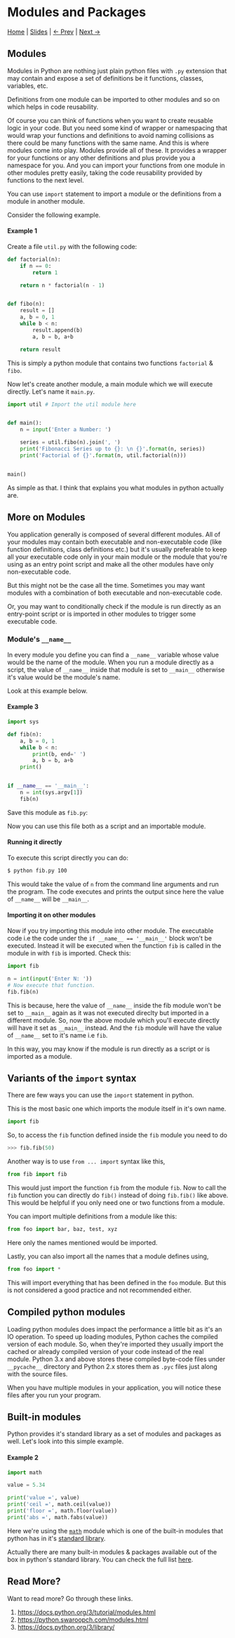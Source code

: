 Modules and Packages
============================

[Home](https://github.com/kabirbaidhya/learn-python-django-web) | [Slides](https://speakerdeck.com/kabirbaidhya/python-modules-and-packages) | [← Prev](https://github.com/kabirbaidhya/learn-python-django-web/blob/master/units/python/6/exception-handling.md) | [Next →]()

## Modules
Modules in Python are nothing just plain python files with `.py` extension that may contain and expose a set of definitions be it functions, classes, variables, etc.

Definitions from one module can be imported to other modules and so on which helps in code reusability.

Of course you can think of functions when you want to create reusable logic in your code. But you need some kind of wrapper or namespacing that would wrap your functions and definitions to avoid naming collisions as there could be many functions with the same name. And this is where modules come into play. Modules provide all of these. It provides a wrapper for your functions or any other definitions and plus provide you a namespace for you. And you can import your functions from one module in other modules pretty easily, taking the code reusability provided by functions to the next level.

You can use `import` statement to import a module or the definitions from a module in another module.

Consider the following example.

#### Example 1
Create a file `util.py` with the following code:

```python
def factorial(n):
    if n == 0:
        return 1

    return n * factorial(n - 1)


def fibo(n):
    result = []
    a, b = 0, 1
    while b < n:
        result.append(b)
        a, b = b, a+b

    return result
```

This is simply a python module that contains two functions `factorial` & `fibo`.

Now let's create another module, a main module which we will execute directly. Let's name it `main.py`.

```python
import util # Import the util module here


def main():
    n = input('Enter a Number: ')

    series = util.fibo(n).join(', ')
    print('Fibonacci Series up to {}: \n {}'.format(n, series))
    print('Factorial of {}'.format(n, util.factorial(n)))


main()
```

As simple as that. I think that explains you what modules in python actually are.

## More on Modules
You application generally is composed of several different modules. All of your modules may contain both executable and non-executable code (like function definitions, class definitions etc.) but it's usually preferable to keep all your executable code only in your main module or the module that you're using as an entry point script and make all the other modules have only non-executable code.

But this might not be the case all the time. Sometimes you may want modules with a combination of both executable and non-executable code.

Or, you may want to conditionally check if the module is run directly as an entry-point script or is imported in other modules to trigger some executable code.

### Module's `__name__`
In every module you define you can find a `__name__` variable whose value would be the name of the module.
When you run a module directly as a script, the value of `__name__` inside that module is set to `__main__` otherwise it's value would be the module's name.

Look at this example below.

#### Example 3
```python
import sys

def fib(n):
    a, b = 0, 1
    while b < n:
        print(b, end=' ')
        a, b = b, a+b
    print()


if __name__ == '__main__':
    n = int(sys.argv[1])
    fib(n)
```

Save this module as `fib.py`:

Now you can use this file both as a script and an importable module.

#### Running it directly
To execute this script directly you can do:

```bash
$ python fib.py 100
```
This would take the value of `n` from the command line arguments and run the program. The code executes and prints the output since here the value of `__name__` will be `__main__`.

#### Importing it on other modules
Now if you try importing this module into other module. The executable code i.e the code under the `if __name__ == '__main__'` block won't be executed. Instead it will be executed when the  function `fib` is called in the module in with `fib` is imported. Check this:

```python
import fib

n = int(input('Enter N: '))
# Now execute that function.
fib.fib(n)
```

This is because, here the value of `__name__` inside the fib module won't be set to `__main__` again as it was not executed direclty but imported in a different module. So, now the above module which you'll execute directly will have it set as `__main__` instead. And the `fib` module will have the value of `__name__` set to it's name i.e `fib`.

In this way, you may know if the module is run directly as a script or is imported as a module.

## Variants of the `import` syntax
There are few ways you can use the `import` statement in python.

This is the most basic one which imports the module itself in it's own name.
```python
import fib
```
So, to access the `fib` function defined inside the `fib` module you need to do
```python
>>> fib.fib(50)
```

Another way is to use `from ... import` syntax like this,
```python
from fib import fib
```

This would just import the function `fib` from the module `fib`.
Now to call the `fib` function you can directly do `fib()` instead of doing `fib.fib()` like above.
This would be helpful if you only need one or two functions from a module.

You can import multiple definitions from a module like this:
```python
from foo import bar, baz, test, xyz
```
Here only the names mentioned would be imported.

Lastly, you can also import all the names that a module defines using,
```python
from foo import *
```

This will import everything that has been defined in the `foo` module. But this is not considered a good practice and not recommended either.

## Compiled python modules
Loading python modules does impact the performance a little bit as it's an IO operation. To speed up loading modules, Python caches the compiled version of each module. So, when they're imported they usually import the cached or already compiled version of your code instead of the real module. Python 3.x and above stores these compiled byte-code files under `__pycache__` directory and Python 2.x stores them as `.pyc` files just along with the source files.

When you have multiple modules in your application, you will notice these files after you run your program.

## Built-in modules
Python provides it's standard library as a set of modules and packages as well. Let's look into this simple example.

#### Example 2
```python
import math

value = 5.34

print('value =', value)
print('ceil =', math.ceil(value))
print('floor =', math.floor(value))
print('abs =', math.fabs(value))
```

Here we're using the [`math`](https://docs.python.org/3/library/math.html) module which is one of the built-in modules that python has in it's [standard library](https://docs.python.org/3/library/).

Actually there are many built-in modules & packages available out of the box in python's standard library. You can check the full list [here](https://docs.python.org/3/library/).

## Read More?
Want to read more? Go through these links.
 1. https://docs.python.org/3/tutorial/modules.html
 2. https://python.swaroopch.com/modules.html
 3. https://docs.python.org/3/library/
